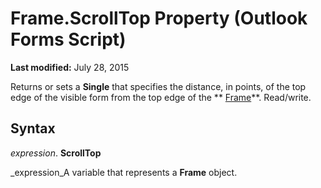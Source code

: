 
# Frame.ScrollTop Property (Outlook Forms Script)

 **Last modified:** July 28, 2015

Returns or sets a  **Single** that specifies the distance, in points, of the top edge of the visible form from the top edge of the ** [Frame](5fb494d3-8e00-852a-c361-0e99358b1ce8.md)**. Read/write.

## Syntax

 _expression_. **ScrollTop**

 _expression_A variable that represents a  **Frame** object.

